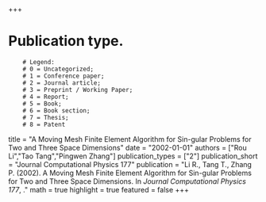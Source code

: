 +++
# Publication type.
        # Legend: 
        # 0 = Uncategorized; 
        # 1 = Conference paper; 
        # 2 = Journal article;
        # 3 = Preprint / Working Paper; 
        # 4 = Report; 
        # 5 = Book; 
        # 6 = Book section;
        # 7 = Thesis; 
        # 8 = Patent
title = "A Moving Mesh Finite Element Algorithm for Sin-gular Problems for Two and Three Space Dimensions"
date = "2002-01-01"
authors = ["Rou Li","Tao Tang","Pingwen Zhang"]
publication_types = ["2"]
publication_short = "Journal Computational Physics 177"
publication = "Li R., Tang T., Zhang P. (2002). A Moving Mesh Finite Element Algorithm for Sin-gular Problems for Two and Three Space Dimensions. In _Journal Computational Physics 177_, ."
math = true
highlight = true
featured = false
+++